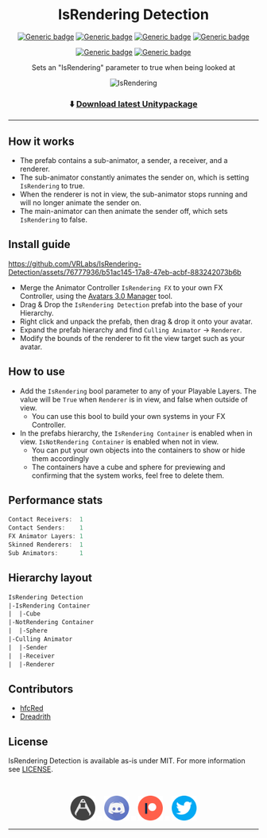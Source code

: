 <div align="center">

# IsRendering Detection

[![Generic badge](https://img.shields.io/github/downloads/VRLabs/IsRendering-Detection/total?label=Downloads)](https://github.com/VRLabs/IsRendering-Detection/releases/latest)
[![Generic badge](https://img.shields.io/badge/License-MIT-informational.svg)](https://github.com/VRLabs/IsRendering-Detection/blob/main/LICENSE)
[![Generic badge](https://img.shields.io/badge/Unity-2019.4.31f1-lightblue.svg)](https://unity3d.com/unity/whats-new/2019.4.31)
[![Generic badge](https://img.shields.io/badge/SDK-AvatarSDK3-lightblue.svg)](https://vrchat.com/home/download)

[![Generic badge](https://img.shields.io/discord/706913824607043605?color=%237289da&label=DISCORD&logo=Discord&style=for-the-badge)](https://discord.vrlabs.dev/)
[![Generic badge](https://img.shields.io/endpoint.svg?url=https%3A%2F%2Fshieldsio-patreon.vercel.app%2Fapi%3Fusername%3Dvrlabs%26type%3Dpatrons&style=for-the-badge)](https://patreon.vrlabs.dev/)

Sets an "IsRendering" parameter to true when being looked at

![IsRendering](https://github.com/VRLabs/IsRendering-Detection/assets/76777936/d80442cb-78d9-4f70-ba53-f12c92123f6b)


### ⬇️ [Download latest Unitypackage](https://github.com/VRLabs/IsRendering-Detection/releases/latest)

<!-- 
### 📦 [Add to VRChat Creator Companion]() -->

</div>

---

## How it works

* The prefab contains a sub-animator, a sender, a receiver, and a renderer.  
* The sub-animator constantly animates the sender on, which is setting ``IsRendering`` to true.  
* When the renderer is not in view, the sub-animator stops running and will no longer animate the sender on.  
* The main-animator can then animate the sender off, which sets ``IsRendering`` to false.

## Install guide

https://github.com/VRLabs/IsRendering-Detection/assets/76777936/b51ac145-17a8-47eb-acbf-883242073b6b

* Merge the Animator Controller ``IsRendering FX`` to your own FX Controller, using the [Avatars 3.0 Manager](https://github.com/VRLabs/Avatars-3.0-Manager) tool.
* Drag & Drop the ``IsRendering Detection`` prefab into the base of your Hierarchy.
* Right click and unpack the prefab, then drag & drop it onto your avatar.
* Expand the prefab hierarchy and find ``Culling Animator`` -> ``Renderer``.
* Modify the bounds of the renderer to fit the view target such as your avatar.

## How to use

* Add the ``IsRendering`` bool parameter to any of your Playable Layers. The value will be ``True`` when ``Renderer`` is in view, and false when outside of view.
  * You can use this bool to build your own systems in your FX Controller.
* In the prefabs hierarchy, the ``IsRendering Container`` is enabled when in view. ``IsNotRendering Container`` is enabled when not in view.
  * You can put your own objects into the containers to show or hide them accordingly
  * The containers have a cube and sphere for previewing and confirming that the system works, feel free to delete them.  

## Performance stats

```c++
Contact Receivers:  1
Contact Senders:    1
FX Animator Layers: 1
Skinned Renderers:  1
Sub Animators:      1
```

## Hierarchy layout

```html
IsRendering Detection
|-IsRendering Container
|  |-Cube
|-NotRendering Container
|  |-Sphere
|-Culling Animator
|  |-Sender
|  |-Receiver
|  |-Renderer
```

## Contributors

* [hfcRed](https://github.com/hfcRed)  
* [Dreadrith](https://github.com/Dreadrith)

## License

IsRendering Detection is available as-is under MIT. For more information see [LICENSE](https://github.com/VRLabs/IsRendering-Detection/blob/main/LICENSE).

​

<div align="center">

[<img src="https://github.com/VRLabs/Resources/raw/main/Icons/VRLabs.png" width="50" height="50">](https://vrlabs.dev "VRLabs")
<img src="https://github.com/VRLabs/Resources/raw/main/Icons/Empty.png" width="10">
[<img src="https://github.com/VRLabs/Resources/raw/main/Icons/Discord.png" width="50" height="50">](https://discord.vrlabs.dev/ "VRLabs")
<img src="https://github.com/VRLabs/Resources/raw/main/Icons/Empty.png" width="10">
[<img src="https://github.com/VRLabs/Resources/raw/main/Icons/Patreon.png" width="50" height="50">](https://patreon.vrlabs.dev/ "VRLabs")
<img src="https://github.com/VRLabs/Resources/raw/main/Icons/Empty.png" width="10">
[<img src="https://github.com/VRLabs/Resources/raw/main/Icons/Twitter.png" width="50" height="50">](https://twitter.com/vrlabsdev "VRLabs")

</div>

---
